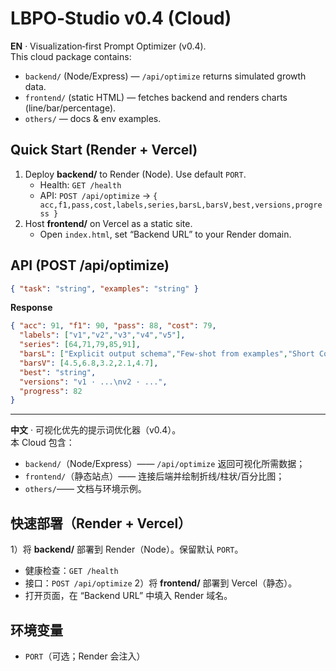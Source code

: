 # LBPO‑Studio v0.4 (Cloud)

**EN** · Visualization‑first Prompt Optimizer (v0.4).  
This cloud package contains:
- `backend/` (Node/Express) — `/api/optimize` returns simulated growth data.
- `frontend/` (static HTML) — fetches backend and renders charts (line/bar/percentage).
- `others/` — docs & env examples.

## Quick Start (Render + Vercel)
1) Deploy **backend/** to Render (Node). Use default `PORT`.  
   - Health: `GET /health`  
   - API: `POST /api/optimize` → `{ acc,f1,pass,cost,labels,series,barsL,barsV,best,versions,progress }`
2) Host **frontend/** on Vercel as a static site.  
   - Open `index.html`, set “Backend URL” to your Render domain.

## API (POST /api/optimize)
```json
{ "task": "string", "examples": "string" }
```
**Response**  
```json
{ "acc": 91, "f1": 90, "pass": 88, "cost": 79,
  "labels": ["v1","v2","v3","v4","v5"],
  "series": [64,71,79,85,91],
  "barsL": ["Explicit output schema","Few-shot from examples","Short CoT reasoning","Negative constraints","Self-check verifier"],
  "barsV": [4.5,6.8,3.2,2.1,4.7],
  "best": "string",
  "versions": "v1 · ...\nv2 · ...",
  "progress": 82
}
```

---

**中文** · 可视化优先的提示词优化器（v0.4）。  
本 Cloud 包含：
- `backend/`（Node/Express）—— `/api/optimize` 返回可视化所需数据；
- `frontend/`（静态站点）—— 连接后端并绘制折线/柱状/百分比图；
- `others/`—— 文档与环境示例。

## 快速部署（Render + Vercel）
1）将 **backend/** 部署到 Render（Node）。保留默认 `PORT`。  
   - 健康检查：`GET /health`  
   - 接口：`POST /api/optimize`
2）将 **frontend/** 部署到 Vercel（静态）。  
   - 打开页面，在 “Backend URL” 中填入 Render 域名。

## 环境变量
- `PORT`（可选；Render 会注入）
